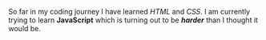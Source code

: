So far in my coding journey I have learned *HTML* and *CSS*. I am currently trying to learn **JavaScript** which is turning out to be _**harder**_ than I thought it would be. 
